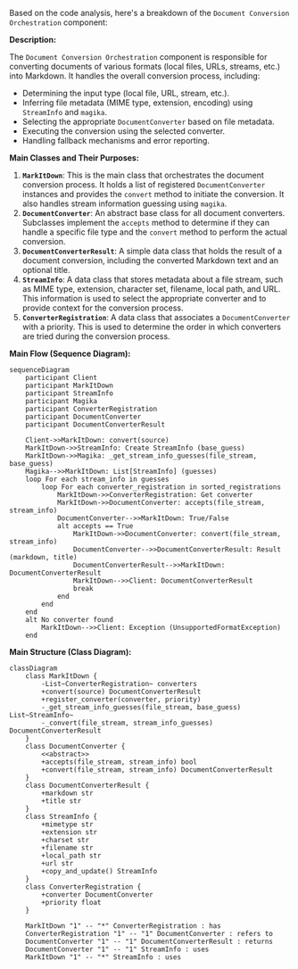 Based on the code analysis, here's a breakdown of the `Document Conversion Orchestration` component:

**Description:**

The `Document Conversion Orchestration` component is responsible for converting documents of various formats (local files, URLs, streams, etc.) into Markdown. It handles the overall conversion process, including:

-   Determining the input type (local file, URL, stream, etc.).
-   Inferring file metadata (MIME type, extension, encoding) using `StreamInfo` and `magika`.
-   Selecting the appropriate `DocumentConverter` based on file metadata.
-   Executing the conversion using the selected converter.
-   Handling fallback mechanisms and error reporting.

**Main Classes and Their Purposes:**

1.  **`MarkItDown`**: This is the main class that orchestrates the document conversion process. It holds a list of registered `DocumentConverter` instances and provides the `convert` method to initiate the conversion. It also handles stream information guessing using `magika`.
2.  **`DocumentConverter`**: An abstract base class for all document converters. Subclasses implement the `accepts` method to determine if they can handle a specific file type and the `convert` method to perform the actual conversion.
3.  **`DocumentConverterResult`**: A simple data class that holds the result of a document conversion, including the converted Markdown text and an optional title.
4.  **`StreamInfo`**: A data class that stores metadata about a file stream, such as MIME type, extension, character set, filename, local path, and URL. This information is used to select the appropriate converter and to provide context for the conversion process.
5.  **`ConverterRegistration`**: A data class that associates a `DocumentConverter` with a priority. This is used to determine the order in which converters are tried during the conversion process.

**Main Flow (Sequence Diagram):**

```mermaid
sequenceDiagram
    participant Client
    participant MarkItDown
    participant StreamInfo
    participant Magika
    participant ConverterRegistration
    participant DocumentConverter
    participant DocumentConverterResult

    Client->>MarkItDown: convert(source)
    MarkItDown->>StreamInfo: Create StreamInfo (base_guess)
    MarkItDown->>Magika: _get_stream_info_guesses(file_stream, base_guess)
    Magika-->>MarkItDown: List[StreamInfo] (guesses)
    loop For each stream_info in guesses
        loop For each converter_registration in sorted_registrations
            MarkItDown->>ConverterRegistration: Get converter
            MarkItDown->>DocumentConverter: accepts(file_stream, stream_info)
            DocumentConverter-->>MarkItDown: True/False
            alt accepts == True
                MarkItDown->>DocumentConverter: convert(file_stream, stream_info)
                DocumentConverter-->>DocumentConverterResult: Result (markdown, title)
                DocumentConverterResult-->>MarkItDown: DocumentConverterResult
                MarkItDown-->>Client: DocumentConverterResult
                break
            end
        end
    end
    alt No converter found
        MarkItDown-->>Client: Exception (UnsupportedFormatException)
    end
```

**Main Structure (Class Diagram):**

```mermaid
classDiagram
    class MarkItDown {
        -List~ConverterRegistration~ converters
        +convert(source) DocumentConverterResult
        +register_converter(converter, priority)
        -_get_stream_info_guesses(file_stream, base_guess) List~StreamInfo~
        -_convert(file_stream, stream_info_guesses) DocumentConverterResult
    }
    class DocumentConverter {
        <<abstract>>
        +accepts(file_stream, stream_info) bool
        +convert(file_stream, stream_info) DocumentConverterResult
    }
    class DocumentConverterResult {
        +markdown str
        +title str
    }
    class StreamInfo {
        +mimetype str
        +extension str
        +charset str
        +filename str
        +local_path str
        +url str
        +copy_and_update() StreamInfo
    }
    class ConverterRegistration {
        +converter DocumentConverter
        +priority float
    }

    MarkItDown "1" -- "*" ConverterRegistration : has
    ConverterRegistration "1" -- "1" DocumentConverter : refers to
    DocumentConverter "1" -- "1" DocumentConverterResult : returns
    DocumentConverter "1" -- "1" StreamInfo : uses
    MarkItDown "1" -- "*" StreamInfo : uses
```